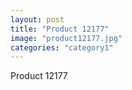 ```yaml
---
layout: post
title: "Product 12177"
image: "product12177.jpg"
categories: "category1"
---
```

Product 12177
